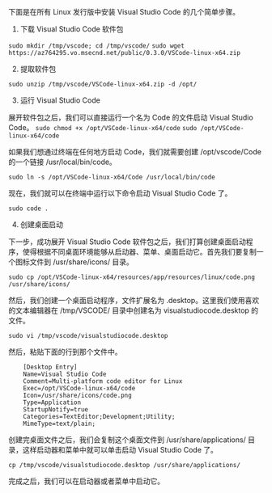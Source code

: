 下面是在所有 Linux 发行版中安装 Visual Studio Code 的几个简单步骤。
1. 下载 Visual Studio Code 软件包

`sudo mkdir /tmp/vscode; cd /tmp/vscode/`
`sudo wget https://az764295.vo.msecnd.net/public/0.3.0/VSCode-linux-x64.zip`
     

2. 提取软件包

`sudo unzip /tmp/vscode/VSCode-linux-x64.zip -d /opt/`

3. 运行 Visual Studio Code

展开软件包之后，我们可以直接运行一个名为 Code 的文件启动 Visual Studio Code。
`sudo chmod +x /opt/VSCode-linux-x64/code`
`sudo /opt/VSCode-linux-x64/code`

如果我们想通过终端在任何地方启动 Code，我们就需要创建 /opt/vscode/Code 的一个链接 /usr/local/bin/code。

`sudo ln -s /opt/VSCode-linux-x64/Code /usr/local/bin/code`

现在，我们就可以在终端中运行以下命令启动 Visual Studio Code 了。

`sudo code .`

4. 创建桌面启动

下一步，成功展开 Visual Studio Code 软件包之后，我们打算创建桌面启动程序，使得根据不同桌面环境能够从启动器、菜单、桌面启动它。首先我们要复制一个图标文件到 /usr/share/icons/ 目录。

`sudo cp /opt/VSCode-linux-x64/resources/app/resources/linux/code.png /usr/share/icons/`

然后，我们创建一个桌面启动程序，文件扩展名为 .desktop。这里我们使用喜欢的文本编辑器在 /tmp/VSCODE/ 目录中创建名为 visualstudiocode.desktop 的文件。

`sudo vi /tmp/vscode/visualstudiocode.desktop`

然后，粘贴下面的行到那个文件中。
```text
    [Desktop Entry]
    Name=Visual Studio Code
    Comment=Multi-platform code editor for Linux
    Exec=/opt/VSCode-linux-x64/code
    Icon=/usr/share/icons/code.png
    Type=Application
    StartupNotify=true
    Categories=TextEditor;Development;Utility;
    MimeType=text/plain;
```


创建完桌面文件之后，我们会复制这个桌面文件到 /usr/share/applications/ 目录，这样启动器和菜单中就可以单击启动 Visual Studio Code 了。

`cp /tmp/vscode/visualstudiocode.desktop /usr/share/applications/`

完成之后，我们可以在启动器或者菜单中启动它。

